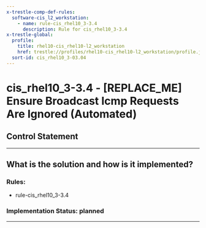 ```yaml
---
x-trestle-comp-def-rules:
  software-cis_l2_workstation:
    - name: rule-cis_rhel10_3-3.4
      description: Rule for cis_rhel10_3-3.4
x-trestle-global:
  profile:
    title: rhel10-cis_rhel10-l2_workstation
    href: trestle://profiles/rhel10-cis_rhel10-l2_workstation/profile.json
  sort-id: cis_rhel10_3-03.04
---
```


# cis_rhel10_3-3.4 - \[REPLACE_ME\] Ensure Broadcast Icmp Requests Are Ignored (Automated)

## Control Statement

______________________________________________________________________

## What is the solution and how is it implemented?

<!-- For implementation status enter one of: implemented, partial, planned, alternative, not-applicable -->

<!-- Note that the list of rules under ### Rules: is read-only and changes will not be captured after assembly to JSON -->

<!-- Add control implementation description here for control: cis_rhel10_3-3.4 -->

### Rules:

  - rule-cis_rhel10_3-3.4

### Implementation Status: planned

______________________________________________________________________
